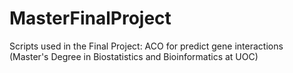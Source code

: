 # MasterFinalProject
Scripts used in the Final Project: ACO for predict gene interactions  (Master's Degree in Biostatistics and Bioinformatics at UOC)

